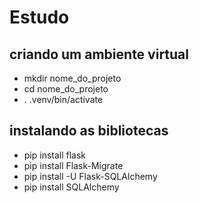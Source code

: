 # Estudo

## criando um ambiente virtual

- mkdir nome_do_projeto
- cd nome_do_projeto
- . .venv/bin/activate

## instalando as bibliotecas

- pip install flask 
- pip install Flask-Migrate 
- pip install -U Flask-SQLAlchemy
- pip install SQLAlchemy
